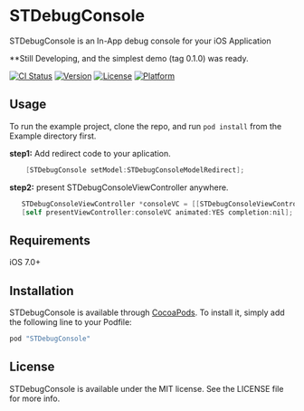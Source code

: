 # STDebugConsole 

STDebugConsole is an In-App debug console for your iOS Application

**Still Developing, and the simplest demo (tag 0.1.0) was ready.

[![CI Status](http://img.shields.io/travis/startry/STDebugConsole.svg?style=flat)](https://travis-ci.org/startry/STDebugConsole)
[![Version](https://img.shields.io/cocoapods/v/STDebugConsole.svg?style=flat)](http://cocoapods.org/pods/STDebugConsole)
[![License](https://img.shields.io/cocoapods/l/STDebugConsole.svg?style=flat)](http://cocoapods.org/pods/STDebugConsole)
[![Platform](https://img.shields.io/cocoapods/p/STDebugConsole.svg?style=flat)](http://cocoapods.org/pods/STDebugConsole)

## Usage

To run the example project, clone the repo, and run `pod install` from the Example directory first.

**step1:** Add redirect code to your aplication.

```Objective-C
    [STDebugConsole setModel:STDebugConsoleModelRedirect];
```
**step2:** present STDebugConsoleViewController anywhere.

```Objective-C
   STDebugConsoleViewController *consoleVC = [[STDebugConsoleViewController alloc] init];
   [self presentViewController:consoleVC animated:YES completion:nil];
```

## Requirements

iOS 7.0+

## Installation
 
 STDebugConsole is available through [CocoaPods](http://cocoapods.org). To install
 it, simply add the following line to your Podfile:
 
 ```ruby
 pod "STDebugConsole"
 ```

## License

STDebugConsole is available under the MIT license. See the LICENSE file for more info.